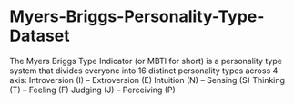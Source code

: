 # Myers-Briggs-Personality-Type-Dataset
The Myers Briggs Type Indicator (or MBTI for short) is a personality type system that divides everyone into 16 distinct personality types across 4 axis:  Introversion (I) – Extroversion (E) Intuition (N) – Sensing (S)  Thinking (T) – Feeling (F) Judging (J) – Perceiving (P)
